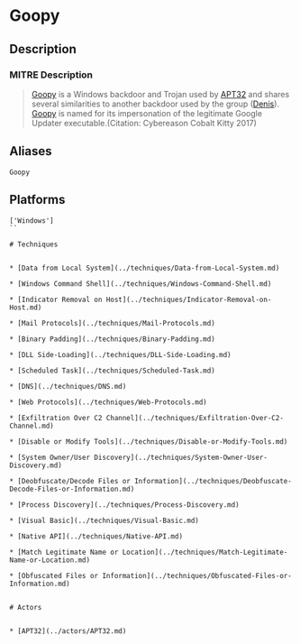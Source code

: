 
# Goopy

## Description

### MITRE Description

> [Goopy](https://attack.mitre.org/software/S0477) is a Windows backdoor and Trojan used by [APT32](https://attack.mitre.org/groups/G0050) and shares several similarities to another backdoor used by the group ([Denis](https://attack.mitre.org/software/S0354)). [Goopy](https://attack.mitre.org/software/S0477) is named for its impersonation of the legitimate Google Updater executable.(Citation: Cybereason Cobalt Kitty 2017)

## Aliases

```
Goopy
```

## Platforms

```
['Windows']
``

# Techniques


* [Data from Local System](../techniques/Data-from-Local-System.md)

* [Windows Command Shell](../techniques/Windows-Command-Shell.md)
    
* [Indicator Removal on Host](../techniques/Indicator-Removal-on-Host.md)
    
* [Mail Protocols](../techniques/Mail-Protocols.md)
    
* [Binary Padding](../techniques/Binary-Padding.md)
    
* [DLL Side-Loading](../techniques/DLL-Side-Loading.md)
    
* [Scheduled Task](../techniques/Scheduled-Task.md)
    
* [DNS](../techniques/DNS.md)
    
* [Web Protocols](../techniques/Web-Protocols.md)
    
* [Exfiltration Over C2 Channel](../techniques/Exfiltration-Over-C2-Channel.md)
    
* [Disable or Modify Tools](../techniques/Disable-or-Modify-Tools.md)
    
* [System Owner/User Discovery](../techniques/System-Owner-User-Discovery.md)
    
* [Deobfuscate/Decode Files or Information](../techniques/Deobfuscate-Decode-Files-or-Information.md)
    
* [Process Discovery](../techniques/Process-Discovery.md)
    
* [Visual Basic](../techniques/Visual-Basic.md)
    
* [Native API](../techniques/Native-API.md)
    
* [Match Legitimate Name or Location](../techniques/Match-Legitimate-Name-or-Location.md)
    
* [Obfuscated Files or Information](../techniques/Obfuscated-Files-or-Information.md)
    

# Actors


* [APT32](../actors/APT32.md)

